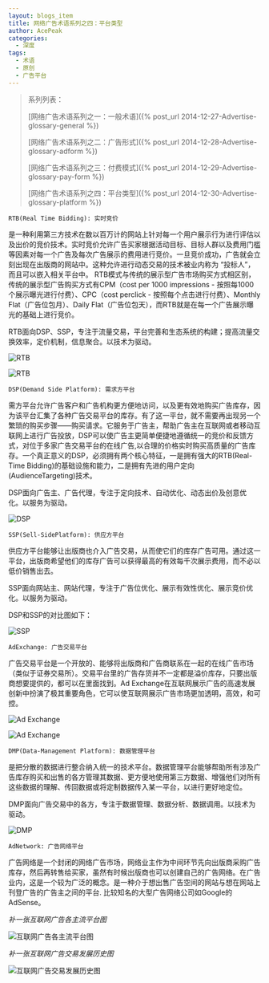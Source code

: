 ```yaml
---
layout: blogs_item
title: 网络广告术语系列之四：平台类型
author: AcePeak
categories:
  - 深度
tags:
  - 术语
  - 原创
  - 广告平台
---
```


> 系列列表：
>
> [网络广告术语系列之一：一般术语]({% post_url 2014-12-27-Advertise-glossary-general %})
>
> [网络广告术语系列之二：广告形式]({% post_url 2014-12-28-Advertise-glossary-adform %})
>
> [网络广告术语系列之三：付费模式]({% post_url 2014-12-29-Advertise-glossary-pay-form %})
>
> [网络广告术语系列之四：平台类型]({% post_url 2014-12-30-Advertise-glossary-platform %})

`RTB(Real Time Bidding): 实时竞价`

是一种利用第三方技术在数以百万计的网站上针对每一个用户展示行为进行评估以及出价的竞价技术。实时竞价允许广告买家根据活动目标、目标人群以及费用门槛等因素对每一个广告及每次广告展示的费用进行竞价。一旦竞价成功，广告就会立刻出现在出版商的网站中。这种允许进行动态交易的技术被业内称为 “投标人”，而且可以嵌入相关平台中。
RTB模式与传统的展示型广告市场购买方式相区别，传统的展示型广告购买方式有CPM（cost per 1000 impressions - 按照每1000个展示曝光进行付费）、CPC（cost perclick - 按照每个点击进行付费）、Monthly Flat（广告位包月）、Daily Flat（广告位包天），而RTB就是在每一个广告展示曝光的基础上进行竞价。

RTB面向DSP、SSP，专注于流量交易，平台完善和生态系统的构建；提高流量交换效率，定价机制，信息聚合。以技术为驱动。

![RTB](/img/141230_1.jpg)

![RTB](/img/141230_7.gif)


`DSP(Demand Side Platform): 需求方平台`

需方平台允许广告客户和广告机构更方便地访问，以及更有效地购买广告库存，因为该平台汇集了各种广告交易平台的库存。有了这一平台，就不需要再出现另一个繁琐的购买步骤——购买请求。它服务于广告主，帮助广告主在互联网或者移动互联网上进行广告投放，DSP可以使广告主更简单便捷地遵循统一的竞价和反馈方式，对位于多家广告交易平台的在线广告,以合理的价格实时购买高质量的广告库存。一个真正意义的DSP，必须拥有两个核心特征，一是拥有强大的RTB(Real-Time Bidding)的基础设施和能力，二是拥有先进的用户定向(AudienceTargeting)技术。

DSP面向广告主、广告代理，专注于定向技术、自动优化、动态出价及创意优化。以服务为驱动。

![DSP](/img/141230_2.jpg)


`SSP(Sell-SidePlatform): 供应方平台`

供应方平台能够让出版商也介入广告交易，从而使它们的库存广告可用。通过这一平台，出版商希望他们的库存广告可以获得最高的有效每千次展示费用，而不必以低价销售出去。

SSP面向网站主、网站代理，专注于广告位优化、展示有效性优化、展示竞价优化。以服务为驱动。

DSP和SSP的对比图如下：

![SSP](/img/141230_3.jpg)


`AdExchange: 广告交易平台`

广告交易平台是一个开放的、能够将出版商和广告商联系在一起的在线广告市场（类似于证券交易所）。交易平台里的广告存货并不一定都是溢价库存，只要出版商想要提供的，都可以在里面找到。Ad Exchange在互联网展示广告的高速发展创新中扮演了极其重要角色，它可以使互联网展示广告市场更加透明，高效，和可控。

![Ad Exchange](/img/141230_4.jpg)

![Ad Exchange](/img/141230_5.jpg)


`DMP(Data-Management Platform): 数据管理平台`

是把分散的数据进行整合纳入统一的技术平台。数据管理平台能够帮助所有涉及广告库存购买和出售的各方管理其数据、更方便地使用第三方数据、增强他们对所有这些数据的理解、传回数据或将定制数据传入某一平台，以进行更好地定位。

DMP面向广告交易中的各方，专注于数据管理、数据分析、数据调用。以技术为驱动。

![DMP](/img/141230_6.jpg)


`AdNetwork: 广告网络平台`

广告网络是一个封闭的网络广告市场，网络业主作为中间环节先向出版商采购广告库存，然后再转售给买家，虽然有时候出版商也可以创建自己的广告网络。在广告业内，这是一个较为广泛的概念。是一种介于想出售广告空间的网站与想在网站上刊登广告的广告主之间的平台. 比较知名的大型广告网络公司如Google的AdSense。



*补一张互联网广告各主流平台图*

![互联网广告各主流平台图](/img/141230_8.png)

*补一张互联网广告交易发展历史图*

![互联网广告交易发展历史图](/img/141230_9.jpg)
